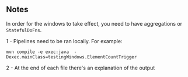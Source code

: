 ## Notes

In order for the windows to take effect, you need to have aggregations or `StatefulDoFns`.

1 - Pipelines need to be ran locally. For example:

```
mvn compile -e exec:java  -Dexec.mainClass=testingWindows.ElementCountTrigger
```

2 - At the end of each file there's an explanation of the output